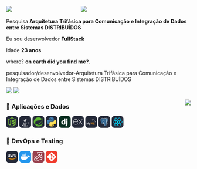 <img src="https://media3.giphy.com/media/v1.Y2lkPTc5MGI3NjExejVsZXE3cG11ZWNueDNtcmJmazF6bnU1dzZkazh0MGlsYXN6aXYzaiZlcD12MV9pbnRlcm5hbF9naWZfYnlfaWQmY3Q9cw/SHjOSDkKZ18qOHA5B5/giphy.gif" min-width="300px" max-width="300px" width="300px" align="right" >

<img src="https://img.shields.io/static/v1?label=Overview&message=AlexandreJusten&color=f8efd4&style=for-the-badge&logo=GitHub">

<p>

Pesquisa **Arquitetura Trifásica para Comunicação 
e Integração
 de Dados entre Sistemas DISTRIBUÍDOS**<br/>

Eu sou desenvolvedor **FullStack**<br/>

Idade **23 anos**<br/>

where? **on earth did you find me?**.


pesquisador/desenvolvedor-Arquitetura Trifásica para Comunicação 
e Integração
 de Dados entre Sistemas DISTRIBUÍDOS

</p>


  <a href="https://www.instagram.com/alexandre.justen" alt="Instagram"  target=”_blank”><img src="https://img.shields.io/badge/-Instagram-f8efd4?style=flat-square&labelColor=545554&logo=instagram&logoColor=white&link=alexandrejustenfilho%22"/></a>
  <a href="https://www.linkedin.com/in/alexandre-justen-filho" alt="Linkedin"  target=”_blank”><img src="https://img.shields.io/badge/-Linkedin-f8efd4?style=flat-square&labelColor=545554&logo=linkedin&logoColor=white&link=alexandrejustenfilho%22"/></a>

<img src="https://github-readme-stats.vercel.app/api?username=alexandrejusten&show_icons=true&theme=dark&cache_seconds=2300" align="right">


### 🔘 Aplicações e Dados
<code><img height="32" src="https://github.com/tandpfun/skill-icons/blob/main/icons/NodeJS-Dark.svg" alt="Node.js"/></code>
<code><img height="32" src="https://github.com/tandpfun/skill-icons/blob/main/icons/Java-Dark.svg" alt="Java"/></code>
<code><img height="32" src="https://github.com/tandpfun/skill-icons/blob/main/icons/Spring-Dark.svg" alt="Spring Boot"/></code>
<code><img height="32" src="https://github.com/tandpfun/skill-icons/blob/main/icons/Python-Dark.svg" alt="Python"/></code>
<code><img height="32" src="https://github.com/tandpfun/skill-icons/blob/main/icons/Django.svg" alt="Django"/></code>
<code><img height="32" src="https://github.com/tandpfun/skill-icons/blob/main/icons/ExpressJS-Dark.svg" alt="Express"/></code>
<code><img height="32" src="https://github.com/tandpfun/skill-icons/blob/main/icons/MySQL-Dark.svg" alt="MySQL"/></code>
<code><img height="32" src="https://github.com/tandpfun/skill-icons/blob/main/icons/PostgreSQL-Dark.svg" alt="PostgreSQL"/></code>
<code><img height="32" src="https://github.com/tandpfun/skill-icons/blob/main/icons/React-Dark.svg" alt="React"/></code>

### 🔘 DevOps e Testing
<code><img height="32" src="https://github.com/tandpfun/skill-icons/blob/main/icons/AWS-Dark.svg" alt="AWS"/></code>
<code><img height="32" src="https://github.com/tandpfun/skill-icons/blob/main/icons/Docker.svg" alt="Docker"/></code>
<code><img height="32" src="https://github.com/tandpfun/skill-icons/blob/main/icons/Jest.svg" alt="Jest"/></code>
<code><img height="32" src="https://github.com/tandpfun/skill-icons/blob/main/icons/Git.svg" alt="Git"/></code>


